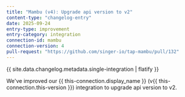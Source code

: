 ```yaml
---
title: "Mambu (v4): Upgrade api version to v2"
content-type: "changelog-entry"
date: 2025-09-24
entry-type: improvement
entry-category: integration
connection-id: mambu
connection-version: 4
pull-request: "https://github.com/singer-io/tap-mambu/pull/132"
---
```

{{ site.data.changelog.metadata.single-integration | flatify }}

We've improved our {{ this-connection.display_name }} (v{{ this-connection.this-version }}) integration to upgrade api version to v2.